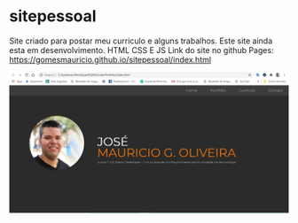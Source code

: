 # sitepessoal
Site criado para postar meu curriculo e alguns trabalhos. Este site ainda esta em desenvolvimento. HTML CSS E JS
Link do site no github Pages: https://gomesmauricio.github.io/sitepessoal/index.html

![What is this](telaInicial.jpg)
